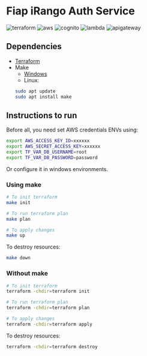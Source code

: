 # Fiap iRango Auth Service
![terraform](https://img.shields.io/badge/Terraform-7B42BC?style=for-the-badge&logo=terraform&logoColor=white)
![aws](https://img.shields.io/badge/Amazon_AWS-FF9900?style=for-the-badge&logo=amazonaws&logoColor=white)
![cognito](https://img.shields.io/badge/Amazon_Cognito-d5242d?style=for-the-badge&logo=amazoncognito&logoColor=white)
![lambda](https://img.shields.io/badge/AWS_Lambda-FF9900?style=for-the-badge&logo=awslambda&logoColor=white)
![apigateway](https://img.shields.io/badge/API_Gateway-7142ce?style=for-the-badge&logo=amazonapigateway&logoColor=white)

## Dependencies
- [Terraform](https://developer.hashicorp.com/terraform/install?product_intent=terraform)
- Make
  - [Windows](https://gnuwin32.sourceforge.net/packages/make.htm)
  - Linux:
  ```bash
  sudo apt update
  sudo apt install make
  ```

## Instructions to run
Before all, you need set AWS credentials ENVs using:
```bash
export AWS_ACCESS_KEY_ID=xxxxxx
export AWS_SECRET_ACCESS_KEY=xxxxxx
export TF_VAR_DB_USERNAME=root
export TF_VAR_DB_PASSWORD=password
```
Or configure it in windows environments.

### Using make
```bash
# To init terraform
make init

# To run terraform plan
make plan

# To apply changes
make up
```

To destroy resources:
```bash
make down
```


### Without make
```bash
# To init terraform
terraform -chdir=terraform init

# To run terraform plan
terraform -chdir=terraform plan

# To apply changes
terraform -chdir=terraform apply
```

To destroy resources:
```bash
terraform -chdir=terraform destroy
```
